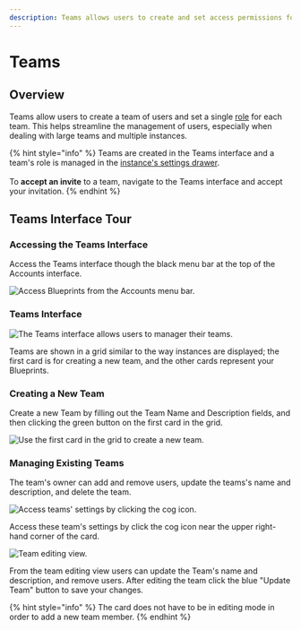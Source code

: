 ```yaml
---
description: Teams allows users to create and set access permissions for groups of users.
---
```


# Teams

## Overview

Teams allow users to create a team of users and set a single [role](https://zesty.org/getting-started/roles-and-permissions) for each team. This helps streamline the management of users, especially when dealing with large teams and multiple instances.

{% hint style="info" %}
Teams are created in the Teams interface and a team's role is managed in the [instance's settings drawer](https://zesty.org/glossary#instance-settings-drawer). \
\
To **accept an invite** to a team, navigate to the Teams interface and accept your invitation.
{% endhint %}

## Teams Interface Tour

### Accessing the Teams Interface

Access the Teams interface though the black menu bar at the top of the Accounts interface.

![Access Blueprints from the Accounts menu bar.](../../.gitbook/assets/teams-interface-access.png)

### Teams Interface

![The Teams interface allows users to manager their teams.](../../.gitbook/assets/teams-interface.png)

Teams are shown in a grid similar to the way instances are displayed; the first card is for creating a new team, and the other cards represent your Blueprints.

### Creating a New Team

Create a new Team by filling out the Team Name and Description fields, and then clicking the green button on the first card in the grid.

![Use the first card in the grid to create a new team.](../../.gitbook/assets/teams-interface-create-new.png)

### Managing Existing Teams

The team's owner can add and remove users, update the teams's name and description, and delete the team.

![Access teams' settings by clicking the cog icon.](../../.gitbook/assets/teams-interface-edit-teams.png)

Access these team's settings by click the cog icon near the upper right-hand corner of the card.

![Team editing view.](../../.gitbook/assets/team-edit-view.png)

From the team editing view users can update the Team's name and description, and remove users. After editing the team click the blue "Update Team" button to save your changes.

{% hint style="info" %}
The card does not have to be in editing mode in order to add a new team member.
{% endhint %}
